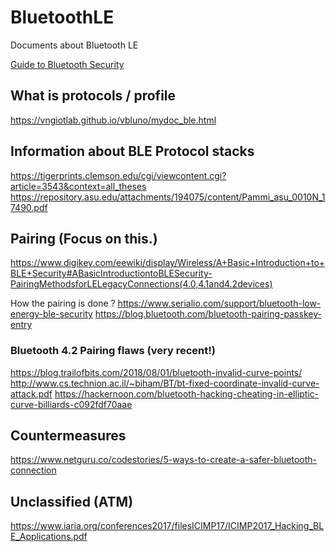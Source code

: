 # BluetoothLE
Documents about Bluetooth LE

[Guide to Bluetooth Security](https://nvlpubs.nist.gov/nistpubs/legacy/sp/nistspecialpublication800-121r1.pdf)

## What is protocols / profile

https://vngiotlab.github.io/vbluno/mydoc_ble.html

## Information about BLE Protocol stacks

https://tigerprints.clemson.edu/cgi/viewcontent.cgi?article=3543&context=all_theses
https://repository.asu.edu/attachments/194075/content/Pammi_asu_0010N_17490.pdf

## Pairing (Focus on this.)

https://www.digikey.com/eewiki/display/Wireless/A+Basic+Introduction+to+BLE+Security#ABasicIntroductiontoBLESecurity-PairingMethodsforLELegacyConnections(4.0,4.1and4.2devices)

How the pairing is done ?
https://www.serialio.com/support/bluetooth-low-energy-ble-security
https://blog.bluetooth.com/bluetooth-pairing-passkey-entry

### Bluetooth 4.2 Pairing flaws (very recent!)

https://blog.trailofbits.com/2018/08/01/bluetooth-invalid-curve-points/
http://www.cs.technion.ac.il/~biham/BT/bt-fixed-coordinate-invalid-curve-attack.pdf
https://hackernoon.com/bluetooth-hacking-cheating-in-elliptic-curve-billiards-c092fdf70aae

## Countermeasures

https://www.netguru.co/codestories/5-ways-to-create-a-safer-bluetooth-connection

## Unclassified (ATM)

https://www.iaria.org/conferences2017/filesICIMP17/ICIMP2017_Hacking_BLE_Applications.pdf
